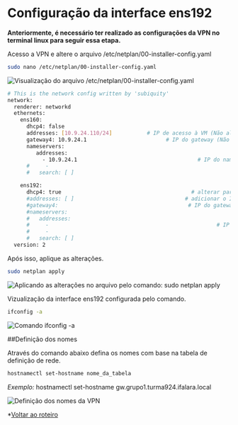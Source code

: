 # Configuração da interface ens192

**Anteriormente, é necessário ter realizado as configurações da VPN no terminal linux para seguir essa etapa.**

Acesso a VPN e altere o arquivo /etc/netplan/00-installer-config.yaml

```bash
sudo nano /etc/netplan/00-installer-config.yaml
```
![Visualização do arquivo /etc/netplan/00-installer-config.yaml](https://user-images.githubusercontent.com/98924290/209741608-ec42c4aa-4850-44a5-b690-21dd281a50c6.png)

```bash
# This is the network config written by 'subiquity'
network:
  renderer: networkd
  ethernets:
    ens160:
      dhcp4: false
      addresses: [10.9.24.110/24]           # IP de acesso à VM (Não alterar)
      gateway4: 10.9.24.1                         # IP do gateway (Não alterar)
      nameservers:
         addresses:
           - 10.9.24.1                                      # IP do nameserver (Não alterar)
      #     - 
      #   search: [ ]

    ens192:
      dhcp4: true                                         # alterar para false
      #addresses: [ ]                                   # adicionar o IP/Mascara de acordo com a Planilha de Acomp.
      #gateway4:                                         # IP do gateway da subrede de grupo (Não alterar ainda)
      #nameservers:
      #   addresses:
      #     -                                                     # IP do nameserver do grupo (Não alterar ainda)
      #     - 
      #   search: [ ]
  version: 2

```
Após isso, aplique as alterações.

```bash
sudo netplan apply
```

![Aplicando as alterações no arquivo pelo comando: sudo netplan apply](https://user-images.githubusercontent.com/98924290/209741922-710eb30e-d424-4c57-8074-066493431daf.png)

Vizualização da interface ens192 configurada pelo comando.

```bash
ifconfig -a
```
![Comando ifconfig -a](https://user-images.githubusercontent.com/98924290/209742130-19ef7704-b3b3-4391-8b88-4d12a8e8ae69.png)

##Definição dos nomes 

Através do comando abaixo defina os nomes com base na tabela de definição de rede.

```bash
hostnamectl set-hostname nome_da_tabela
```
*Exemplo:* hostnamectl set-hostname gw.grupo1.turma924.ifalara.local

![Definição dos nomes da VPN](https://user-images.githubusercontent.com/98924290/209742431-9d993dbf-310e-4d38-9a58-56b1be9fe0bf.png)

*[Voltar ao roteiro]()
